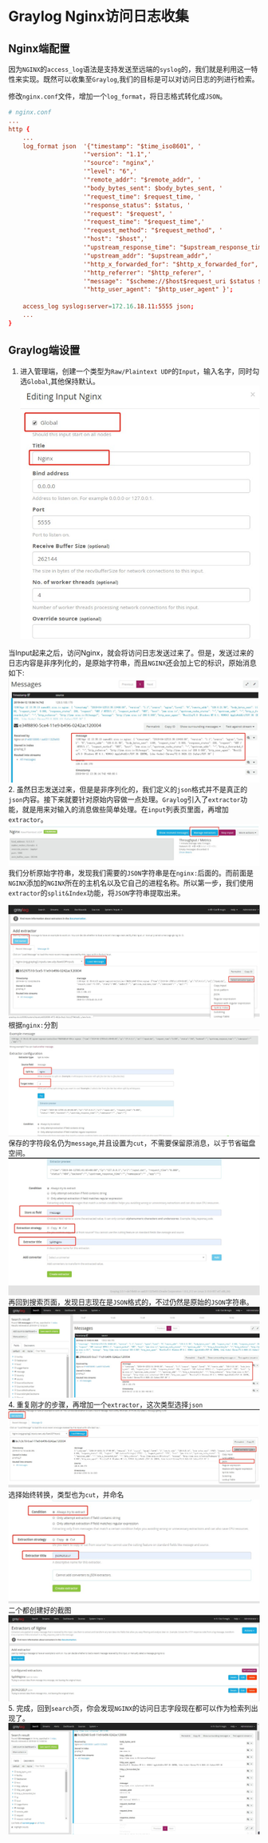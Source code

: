 # Graylog Nginx访问日志收集

## Nginx端配置

因为`NGINX`的`access_log`语法是支持发送至远端的`syslog`的，我们就是利用这一特性来实现。既然可以收集至`Graylog`,我们的目标是可以对访问日志的列进行检索。

 修改`nginx.conf`文件，增加一个`log_format`，将日志格式转化成`JSON`。

```conf
# nginx.conf
...
http {
    ...
    log_format json  '{"timestamp": "$time_iso8601", '
                     '"version": "1.1",'
                     '"source": "nginx",'
                     '"level": "6",'
                     '"remote_addr": "$remote_addr", '
                     '"body_bytes_sent": $body_bytes_sent, '
                     '"request_time": $request_time, '
                     '"response_status": $status, '
                     '"request": "$request", '
                     '"request_time": "$request_time",'
                     '"request_method": "$request_method", '
                     '"host": "$host",'
                     '"upstream_response_time": "$upstream_response_time",'
                     '"upstream_addr": "$upstream_addr",'
                     '"http_x_forwarded_for": "$http_x_forwarded_for",'
                     '"http_referrer": "$http_referer", '
                     '"message": "$scheme://$host$request_uri $status $request_time",'
                     '"http_user_agent": "$http_user_agent" }';

    access_log syslog:server=172.16.18.11:5555 json;
    ...
}
```

## Graylog端设置

1. 进入管理端，创建一个类型为`Raw/Plaintext UDP`的`Input`，输入名字，同时勾选`Global`,其他保持默认。
![input](../images/graylog-rsyslog.jpg)

当Input起来之后，访问Nginx，就会将访问日志发送过来了。但是，发送过来的日志内容是非序列化的，是原始字符串，而且`NGINX`还会加上它的标识，原始消息如下:
![原始消息内容](../images/graylog-origin.jpg)
2. 虽然日志发送过来，但是是非序列化的，我们定义的`json`格式并不是真正的`json`内容。接下来就要针对原始内容做一点处理。`Graylog`引入了`extractor`功能，就是用来对输入的消息做些简单处理。在`input`列表页里面，再增加`extractor`。
![add](../images/graylog-add.jpg)
我们分析原始字符串，发现我们需要的`JSON`字符串是在`nginx:`后面的。而前面是`NGINX`添加的`NGINX`所在的主机名以及它自己的进程名称。所以第一步，我们使用`extractor`的`split&Index`功能，将`JSON`字符串提取出来。

![分割字符串](../images/graylog-split.jpg)
根据`nginx:`分割
![分割字符串](../images/graylog-split-nginx-1.jpg)
保存的字符段名仍为`message`,并且设置为`cut`，不需要保留原消息，以于节省磁盘空间。
![分割字符串](../images/graylog-split-nginx-2.jpg)
再回到搜索页面，发现日志现在是`JSON`格式的，不过仍然是原始的`JSON`字符串。
![原始JSON消息](../images/graylog-json-msg.jpg)
4. 重复刚才的步骤，再增加一个`extractor`，这次类型选择`json`
![创建extractor](../images/graylog-json-1.jpg)
选择始终转换，类型也为`cut`，并命名
![创建JSONextractor](../images/graylog-json-2.jpg)
二个都创建好的截图
![已完成](../images/graylog-input-all.jpg)
5. 完成，回到`search`页，你会发现`NGINX`的访问日志字段现在都可以作为检索列出现了。
![可检索日志](../images/graylog-json-able.jpg)